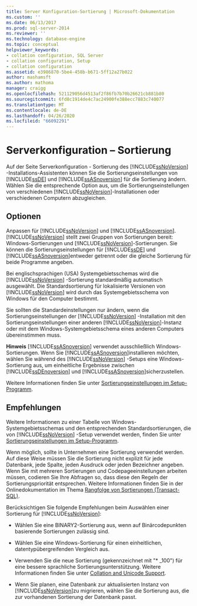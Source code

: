 ```yaml
---
title: Server Konfiguration-Sortierung | Microsoft-Dokumentation
ms.custom: ''
ms.date: 06/13/2017
ms.prod: sql-server-2014
ms.reviewer: ''
ms.technology: database-engine
ms.topic: conceptual
helpviewer_keywords:
- collation configuration, SQL Server
- collation configuration, Setup
- collation configuration
ms.assetid: e3986870-5be4-458b-b671-5ff12a27b022
author: mashamsft
ms.author: mathoma
manager: craigg
ms.openlocfilehash: 521129056d4513af2f86fb7b70b26621cb881b80
ms.sourcegitcommit: 6fd8c1914de4c7ac24900fe388ecc7883c740077
ms.translationtype: MT
ms.contentlocale: de-DE
ms.lasthandoff: 04/26/2020
ms.locfileid: "66092291"
---
```

# <a name="server-configuration---collation"></a>Serverkonfiguration – Sortierung
  Auf der Seite Serverkonfiguration - Sortierung des [!INCLUDE[ssNoVersion](../../includes/ssnoversion-md.md)] -Installations-Assistenten können Sie die Sortierungseinstellungen von [!INCLUDE[ssDE](../../includes/ssde-md.md)] und [!INCLUDE[ssASnoversion](../../includes/ssasnoversion-md.md)] für die Sortierung ändern. Wählen Sie die entsprechende Option aus, um die Sortierungseinstellungen von verschiedenen [!INCLUDE[ssNoVersion](../../includes/ssnoversion-md.md)]-Installationen oder verschiedenen Computern abzugleichen.  
  
## <a name="options"></a>Optionen  
 Anpassen für [!INCLUDE[ssNoVersion](../../includes/ssnoversion-md.md)] und [!INCLUDE[ssASnoversion](../../includes/ssasnoversion-md.md)].  
 [!INCLUDE[ssNoVersion](../../includes/ssnoversion-md.md)] stellt zwei Gruppen von Sortierungen bereit: Windows-Sortierungen und [!INCLUDE[ssNoVersion](../../includes/ssnoversion-md.md)]-Sortierungen. Sie können die Sortierungseinstellungen für [!INCLUDE[ssDE](../../includes/ssde-md.md)] und [!INCLUDE[ssASnoversion](../../includes/ssasnoversion-md.md)]entweder getrennt oder die gleiche Sortierung für beide Programme angeben.  
  
 Bei englischsprachigen (USA) Systemgebietsschemas wird die [!INCLUDE[ssNoVersion](../../includes/ssnoversion-md.md)] -Sortierung standardmäßig automatisch ausgewählt. Die Standardsortierung für lokalisierte Versionen von [!INCLUDE[ssNoVersion](../../includes/ssnoversion-md.md)] wird durch das Systemgebietsschema von Windows für den Computer bestimmt.  
  
 Sie sollten die Standardeinstellungen nur ändern, wenn die Sortierungseinstellungen der [!INCLUDE[ssNoVersion](../../includes/ssnoversion-md.md)] -Installation mit den Sortierungseinstellungen einer anderen [!INCLUDE[ssNoVersion](../../includes/ssnoversion-md.md)]-Instanz oder mit dem Windows-Systemgebietsschema eines anderen Computers übereinstimmen muss.  
  
 **Hinweis** [!INCLUDE[ssASnoversion](../../includes/ssasnoversion-md.md)] verwendet ausschließlich Windows-Sortierungen. Wenn Sie [!INCLUDE[ssASnoversion](../../includes/ssasnoversion-md.md)]installieren möchten, wählen Sie während des [!INCLUDE[ssNoVersion](../../includes/ssnoversion-md.md)] -Setups eine Windows-Sortierung aus, um einheitliche Ergebnisse zwischen [!INCLUDE[ssDEnoversion](../../includes/ssdenoversion-md.md)] und [!INCLUDE[ssASnoversion](../../includes/ssasnoversion-md.md)]sicherzustellen.  
  
 Weitere Informationen finden Sie unter [Sortierungseinstellungen im Setup-Programm](https://go.microsoft.com/fwlink/?LinkId=190977).  
  
## <a name="best-practices"></a>Empfehlungen  
 Weitere Informationen zu einer Tabelle von Windows-Systemgebietsschemas und den entsprechenden Standardsortierungen, die von [!INCLUDE[ssNoVersion](../../includes/ssnoversion-md.md)] -Setup verwendet werden, finden Sie unter [Sortierungseinstellungen im Setup-Programm](https://go.microsoft.com/fwlink/?LinkId=190977).  
  
 Wenn möglich, sollte in Unternehmen eine Sortierung verwendet werden. Auf diese Weise müssen Sie die Sortierung nicht explizit für jede Datenbank, jede Spalte, jeden Ausdruck oder jeden Bezeichner angeben. Wenn Sie mit mehreren Sortierungen und Codepageeinstellungen arbeiten müssen, codieren Sie Ihre Abfragen so, dass diese den Regeln der Sortierungspriorität entsprechen. Weitere Informationen finden Sie in der Onlinedokumentation im Thema [Rangfolge von Sortierungen &#40;Transact-SQL&#41;](/sql/t-sql/statements/collation-precedence-transact-sql).  
  
 Berücksichtigen Sie folgende Empfehlungen beim Auswählen einer Sortierung für [!INCLUDE[ssNoVersion](../../includes/ssnoversion-md.md)]:  
  
-   Wählen Sie eine BINARY2-Sortierung aus, wenn auf Binärcodepunkten basierende Sortierungen zulässig sind.  
  
-   Wählen Sie eine Windows-Sortierung für einen einheitlichen, datentypübergreifenden Vergleich aus.  
  
-   Verwenden Sie die neue Sortierung (gekennzeichnet mit "* _100") für eine bessere sprachliche Sortierungsunterstützung. Weitere Informationen finden Sie unter [Collation and Unicode Support](../../relational-databases/collations/collation-and-unicode-support.md).  
  
-   Wenn Sie planen, eine Datenbank zur aktualisierten Instanz von [!INCLUDE[ssNoVersion](../../includes/ssnoversion-md.md)]zu migrieren, wählen Sie die Sortierung aus, die zur vorhandenen Sortierung der Datenbank passt.  
  
  
